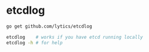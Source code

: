 etcdlog
=======

```sh
go get github.com/lytics/etcdlog

etcdlog    # works if you have etcd running locally
etcdlog -h # for help
```
